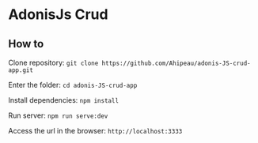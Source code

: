# AdonisJs Crud 

## How to

Clone repository: `git clone https://github.com/Ahipeau/adonis-JS-crud-app.git`

Enter the folder: `cd adonis-JS-crud-app`

Install dependencies: `npm install`

Run server: `npm run serve:dev`

Access the url in the browser: `http://localhost:3333`
